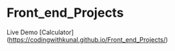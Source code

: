 # Front_end_Projects

Live Demo 
[Calculator] (https://codingwithkunal.github.io/Front_end_Projects/)
